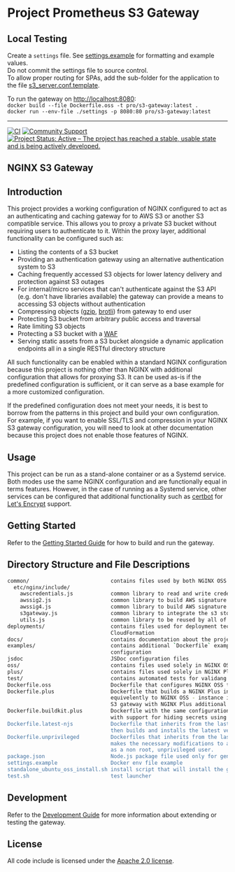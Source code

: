 # Project Prometheus S3 Gateway

## Local Testing

Create a `settings` file. See [settings.example](/settings.example) for formatting and example values.  
Do not commit the settings file to source control.  
To allow proper routing for SPAs, add the sub-folder for the application to the file [s3_server.conf.template](/common/etc/nginx/templates/gateway/s3_server.conf.template).

To run the gateway on [http://localhost:8080](http://localhost:8080):  
`docker build --file Dockerfile.oss -t pro/s3-gateway:latest .`  
`docker run --env-file ./settings -p 8080:80 pro/s3-gateway:latest`

---  

[![CI](https://github.com/GigaTech-net/pp-s3-gateway/actions/workflows/main.yml/badge.svg)](https://github.com/GigaTech-net/pp-s3-gateway/actions/workflows/main.yml)
[![Community Support](https://badgen.net/badge/support/gigatech/blue?icon=jira)](https://gigatech-net.atlassian.net/jira/software/c/projects/PRO/boards/3/backlog)
[![Project Status: Active – The project has reached a stable, usable state and is being actively developed.](https://www.repostatus.org/badges/latest/active.svg)](https://www.repostatus.org/#active)

## NGINX S3 Gateway

## Introduction

This project provides a working configuration of NGINX configured to act as
an authenticating and caching gateway for to AWS S3 or another S3 compatible
service. This allows you to proxy a private S3 bucket without requiring users
to authenticate to it. Within the proxy layer, additional functionality can be
configured such as:

* Listing the contents of a S3 bucket
* Providing an authentication gateway using an alternative authentication
   system to S3
* Caching frequently accessed S3 objects for lower latency delivery and
   protection against S3 outages
* For internal/micro services that can't authenticate against the S3 API
   (e.g. don't have libraries available) the gateway can provide a means
   to accessing S3 objects without authentication
* Compressing objects ([gzip](examples/gzip-compression), [brotli](examples/brotli-compression)) from gateway to end user
* Protecting S3 bucket from arbitrary public access and traversal
* Rate limiting S3 objects
* Protecting a S3 bucket with a [WAF](examples/modsecurity)
* Serving static assets from a S3 bucket alongside a dynamic application
   endpoints all in a single RESTful directory structure

All such functionality can be enabled within a standard NGINX configuration
because this project is nothing other than NGINX with additional configuration
that allows for proxying S3. It can be used as-is if the predefined
configuration is sufficient, or it can serve as a base example for a more
customized configuration.

If the predefined configuration does not meet your needs, it is best to borrow
from the patterns in this project and build your own configuration. For example,
if you want to enable SSL/TLS and compression in your NGINX S3 gateway
configuration, you will need to look at other documentation because this
project does not enable those features of NGINX.

## Usage

This project can be run as a stand-alone container or as a Systemd service.
Both modes use the same NGINX configuration and are functionally equal in terms
features. However, in the case of running as a Systemd service, other services
can be configured that additional functionality such as [certbot](https://certbot.eff.org/)
for [Let's Encrypt](https://letsencrypt.org/) support.

## Getting Started

Refer to the [Getting Started Guide](docs/getting_started.md) for how to build
and run the gateway.

## Directory Structure and File Descriptions

```bash
common/                          contains files used by both NGINX OSS and Plus configurations
  etc/nginx/include/
    awscredentials.js            common library to read and write credentials
    awssig2.js                   common library to build AWS signature 2
    awssig4.js                   common library to build AWS signature 4 and get a session token
    s3gateway.js                 common library to integrate the s3 storage from NGINX OSS and Plus
    utils.js                     common library to be reused by all of NJS codebases
deployments/                     contains files used for deployment technologies such as
                                 CloudFormation
docs/                            contains documentation about the project
examples/                        contains additional `Dockerfile` examples that extend the base 
                                 configuration
jsdoc                            JSDoc configuration files
oss/                             contains files used solely in NGINX OSS configurations
plus/                            contains files used solely in NGINX Plus configurations
test/                            contains automated tests for validang that the examples work
Dockerfile.oss                   Dockerfile that configures NGINX OSS to act as a S3 gateway
Dockerfile.plus                  Dockerfile that builds a NGINX Plus instance that is configured
                                 equivelently to NGINX OSS - instance is configured to act as a 
                                 S3 gateway with NGINX Plus additional features enabled
Dockerfile.buildkit.plus         Dockerfile with the same configuration as Dockerfile.plus, but
                                 with support for hiding secrets using Docker's Buildkit
Dockerfile.latest-njs            Dockerfile that inherits from the last build of the gateway and
                                 then builds and installs the latest version of njs from source
Dockerfile.unprivileged          Dockerfiles that inherits from the last build of the gateway and
                                 makes the necessary modifications to allow running the container
                                 as a non root, unprivileged user.
package.json                     Node.js package file used only for generating JSDoc
settings.example                 Docker env file example
standalone_ubuntu_oss_install.sh install script that will install the gateway as a Systemd service
test.sh                          test launcher
```

## Development

Refer to the [Development Guide](docs/development.md) for more information about extending or testing the gateway.

## License

All code include is licensed under the [Apache 2.0 license](LICENSE.txt).
